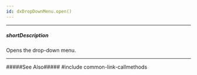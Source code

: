 ```yaml
---
id: dxDropDownMenu.open()
---
```

---
##### shortDescription
Opens the drop-down menu.

---
#####See Also#####
#include common-link-callmethods